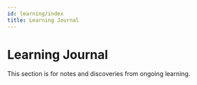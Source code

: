 ```yaml
---
id: learning/index
title: Learning Journal
---
```

# Learning Journal

This section is for notes and discoveries from ongoing learning.

